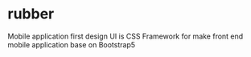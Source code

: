 # rubber
Mobile application first design UI is CSS Framework for make front end mobile application base on Bootstrap5
